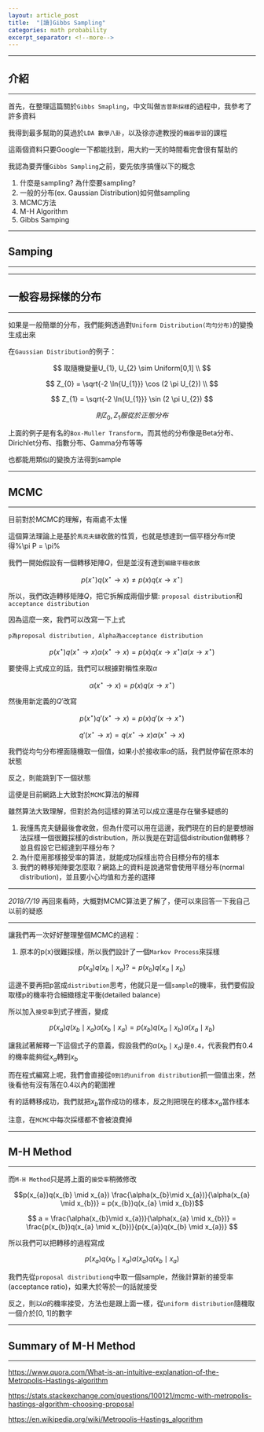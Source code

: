 ```yaml
---
layout: article_post
title:  "[讀]Gibbs Sampling"
categories: math probability
excerpt_separator: <!--more-->
---
```


---
## 介紹
---

首先，在整理這篇關於`Gibbs Smapling`，中文叫做`吉普斯採樣`的過程中，我參考了許多資料

我得到最多幫助的莫過於`LDA 數學八卦`，以及徐亦達教授的`機器學習`的課程

這兩個資料只要Google一下都能找到，用大約一天的時間看完會很有幫助的

我認為要弄懂`Gibbs Sampling`之前，要先依序搞懂以下的概念

1. 什麼是sampling? 為什麼要sampling?
2. 一般的分布(ex. Gaussian Distribution)如何做sampling
3. MCMC方法
4. M-H Algorithm
5. Gibbs Samping

---
## Samping 
---

---
## 一般容易採樣的分布
---

如果是一般簡單的分布，我們能夠透過對`Uniform Distribution(均勻分布)`的變換生成出來

在`Gaussian Distribution`的例子：

$$ 取隨機變量U_{1}, U_{2} \sim Uniform[0,1] \\ $$

$$ Z_{0} = \sqrt{-2 \ln{U_{1}}} \cos (2 \pi U_{2}) \\ $$

$$ Z_{1} = \sqrt{-2 \ln{U_{1}}} \sin (2 \pi U_{2}) $$

$$ 則Z_{0}, Z_{1} 服從於正態分布 $$

上面的例子是有名的`Box-Muller Transform`，而其他的分布像是Beta分布、Dirichlet分布、指數分布、Gamma分布等等

也都能用類似的變換方法得到sample

---
## MCMC
---

目前對於MCMC的理解，有兩處不太懂

這個算法理論上是基於`馬克夫鏈`收斂的性質，也就是想達到一個平穩分布$\pi$使得%\pi P = \pi%

我們一開始假設有一個轉移矩陣$Q$，但是並沒有達到`細緻平穩收斂`

$$p(x^{\star})q(x^{\star} \rightarrow x) \neq p(x)q(x \rightarrow x^{\star})$$

所以，我們改造轉移矩陣$Q$，把它拆解成兩個步驟: `proposal distribution`和`acceptance distribution`

因為這麼一來，我們可以改寫一下上式

	p為proposal distribution, Alpha為acceptance distribution

$$p(x^{\star})q(x^{\star} \rightarrow x) \alpha(x^{\star} \rightarrow x) = p(x)q(x \rightarrow x^{\star}) \alpha(x \rightarrow x^{\star})$$

要使得上式成立的話，我們可以根據對稱性來取$\alpha$

$$\alpha(x^{\star} \rightarrow x) = p(x)q(x \rightarrow x^{\star}) $$

然後用新定義的${Q}'$改寫

$$p(x^{\star}){q}'(x^{\star} \rightarrow x) = p(x){q}'(x \rightarrow x^{\star})$$

$${q}'(x^{\star} \rightarrow x) = q(x^{\star} \rightarrow x) \alpha(x^{\star} \rightarrow x)$$

我們從均勻分布裡面隨機取一個值，如果小於接收率$\alpha$的話，我們就停留在原本的狀態

反之，則能跳到下一個狀態

這便是目前網路上大致對於`MCMC`算法的解釋

雖然算法大致理解，但對於為何這樣的算法可以成立還是存在蠻多疑惑的

1. 我懂馬克夫鏈最後會收斂，但為什麼可以用在這邊，我們現在的目的是要想辦法採樣一個很難採樣的distribution，所以我是在對這個distribution做轉移？並且假設它已經達到平穩分布？
2. 為什麼用那樣接受率的算法，就能成功採樣出符合目標分布的樣本
3. 我們的轉移矩陣要怎麼取？網路上的資料是說通常會使用平穩分布(normal distribution)，並且要小心均值和方差的選擇

---

*2018/7/19* 再回來看時，大概對MCMC算法更了解了，便可以來回答一下我自己以前的疑惑

---

讓我們再一次好好整理整個MCMC的過程：

1. 原本的p(x)很難採樣，所以我們設計了一個`Markov Process`來採樣

$$p(x_{a})q(x_{b} \mid x_{a}) ?=  p(x_{b})q(x_{a} \mid x_{b})$$

這邊不要再把p當成`distribution`思考，他就只是一個`sample`的機率，我們要假設取樣p的機率符合細緻穩定平衡(detailed balance)

所以加入`接受率`到式子裡面，變成

$$p(x_{a})q(x_{b} \mid x_{a}) \alpha(x_{b} \mid x_{a})=  p(x_{b})q(x_{a} \mid x_{b}) \alpha(x_{a} \mid x_{b})$$

讓我試著解釋一下這個式子的意義，假設我們的$\alpha(x_{b} \mid x_{a})$是`0.4`，代表我們有0.4的機率能夠從$x_{a}$轉到$x_{b}$

而在程式編寫上呢，我們會直接從`0到1的unifrom distribution`抓一個值出來，然後看他有沒有落在0.4以內的範圍裡

有的話轉移成功，我們就把$x_{b}$當作成功的樣本，反之則把現在的樣本$x_{a}$當作樣本

注意，在`MCMC`中每次採樣都不會被浪費掉


---
## M-H Method
---

而`M-H Method`只是將上面的`接受率`稍微修改

$$p(x_{a})q(x_{b} \mid x_{a}) \frac{\alpha(x_{b}\mid x_{a})}{\alpha(x_{a} \mid x_{b})} =  p(x_{b})q(x_{a} \mid x_{b})$$

$$ a = \frac{\alpha(x_{b}\mid x_{a})}{\alpha(x_{a} \mid x_{b})} = \frac{p(x_{b})q(x_{a} \mid x_{b})}{p(x_{a})q(x_{b} \mid x_{a})} $$

所以我們可以把轉移的過程寫成

$$p(x_{a})q(x_{b} \mid x_{a})a(x_{a})q(x_{b} \mid x_{a})$$

我們先從`proposal distribution`$q$中取一個sample，然後計算新的接受率(acceptance ratio)，如果大於等於一的話就接受

反之，則以$a$的機率接受，方法也是跟上面一樣，從`uniform distribution`隨機取一個介於[0, 1]的數字


---
## Summary of M-H Method
---



https://www.quora.com/What-is-an-intuitive-explanation-of-the-Metropolis-Hastings-algorithm

https://stats.stackexchange.com/questions/100121/mcmc-with-metropolis-hastings-algorithm-choosing-proposal

https://en.wikipedia.org/wiki/Metropolis–Hastings_algorithm


